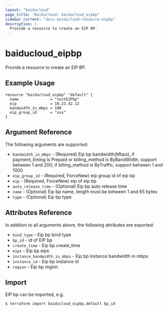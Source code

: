 ```yaml
---
layout: "baiducloud"
page_title: "BaiduCloud: baiducloud_eipbp"
sidebar_current: "docs-baiducloud-resource-eipbp"
description: |-
  Provide a resource to create an EIP BP.
---
```


# baiducloud_eipbp

Provide a resource to create an EIP BP.

## Example Usage

```hcl
resource "baiducloud_eipbp" "default" {
  name              = "testEIPbp"
  eip               = 10.23.42.12
  bandwidth_in_mbps = 100
  eip_group_id      = "xxx"
}
```

## Argument Reference

The following arguments are supported:

* `bandwidth_in_mbps` - (Required) Eip bp bandwidth(Mbps), if payment_timing is Prepaid or billing_method is ByBandWidth, support between 1 and 200, if billing_method is ByTraffic, support between 1 and 1000
* `eip_group_id` - (Required, ForceNew) eip group id of eip bp
* `eip` - (Required, ForceNew) eip of eip bp
* `auto_release_time` - (Optional) Eip bp auto release time
* `name` - (Optional) Eip bp name, length must be between 1 and 65 bytes
* `type` - (Optional) Eip bp type

## Attributes Reference

In addition to all arguments above, the following attributes are exported:

* `bind_type` - Eip bp bind type
* `bp_id` - id of EIP bp
* `create_time` - Eip bp create_time
* `eips` - Eip bp eips
* `instance_bandwidth_in_mbps` - Eip bp instance bandwidth in mbps
* `instance_id` - Eip bp instance id
* `region` - Eip bp region


## Import

EIP bp can be imported, e.g.

```hcl
$ terraform import baiducloud_eipbp.default bp_id
```

